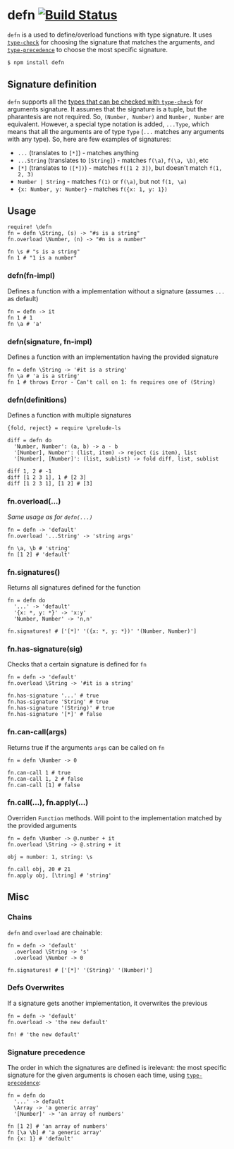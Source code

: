 # defn [![Build Status](https://travis-ci.org/zaboco/defn.png?branch=master)](https://travis-ci.org/zaboco/defn)

`defn` is a used to define/overload functions with type signature. It uses [`type-check`](https://github.com/gkz/type-check) for choosing the signature that matches the arguments, and [`type-precedence`](https://github.com/zaboco/type-precedence) to choose the most specific signature.

```sh
$ npm install defn
```
## Signature definition
`defn` supports all the [types that can be checked with `type-check`](https://github.com/gkz/type-check#type-format) for arguments signature. It assumes that the signature is a tuple, but the pharantesis are not required. So, `(Number, Number)` and `Number, Number` are equivalent. However, a special type notation is added, `...Type`, which means that all the arguments are of type `Type` (`...` matches any arguments with any type). So, here are few examples of signatures:

* `...` (translates to `[*]`) - matches anything
* `...String` (translates to `[String]`) - matches `f(\a)`, `f(\a, \b)`, etc
* `[*]` (translates to `([*])`) - matches `f([1 2 3])`, but doesn't match `f(1, 2, 3)`
* `Number | String` - matches `f(1)` or `f(\a)`, but not `f(1, \a)`
* `{x: Number, y: Number}` - matches `f({x: 1, y: 1})`

## Usage
```ls
require! \defn
fn = defn \String, (s) -> "#s is a string"
fn.overload \Number, (n) -> "#n is a number"

fn \s # "s is a string"
fn 1 # "1 is a number"
```

### defn(fn-impl)
Defines a function with a implementation without a signature (assumes `...` as default)
```ls
fn = defn -> it
fn 1 # 1
fn \a # 'a'
```

### defn(signature, fn-impl)
Defines a function with an implementation having the provided signature
```ls
fn = defn \String -> '#it is a string'
fn \a # 'a is a string'
fn 1 # throws Error - Can't call on 1: fn requires one of (String)
```

### defn(definitions)
Defines a function with multiple signatures
```ls
{fold, reject} = require \prelude-ls

diff = defn do
  'Number, Number': (a, b) -> a - b
  '[Number], Number': (list, item) -> reject (is item), list
  '[Number], [Number]': (list, sublist) -> fold diff, list, sublist

diff 1, 2 # -1
diff [1 2 3 1], 1 # [2 3]
diff [1 2 3 1], [1 2] # [3]
```

### fn.overload(...)
_Same usage as for `defn(...)`_
```ls
fn = defn -> 'default'
fn.overload '...String' -> 'string args'

fn \a, \b # 'string'
fn [1 2] # 'default'
```

### fn.signatures()
Returns all signatures defined for the function
```ls
fn = defn do
  '...' -> 'default'
  '{x: *, y: *}' -> 'x:y'
  'Number, Number' -> 'n,n'

fn.signatures! # ['[*]' '({x: *, y: *})' '(Number, Number)']
```

### fn.has-signature(sig)
Checks that a certain signature is defined for `fn`
```ls
fn = defn -> 'default'
fn.overload \String -> '#it is a string'

fn.has-signature '...' # true
fn.has-signature 'String' # true
fn.has-signature '(String)' # true
fn.has-signature '[*]' # false
```

### fn.can-call(args)
Returns true if the arguments `args` can be called on `fn`
```ls
fn = defn \Number -> 0

fn.can-call 1 # true
fn.can-call 1, 2 # false
fn.can-call [1] # false
```
  
### fn.call(...), fn.apply(...)
Overriden `Function` methods. Will point to the implementation matched by the provided arguments
```ls
fn = defn \Number -> @.number + it
fn.overload \String -> @.string + it

obj = number: 1, string: \s

fn.call obj, 20 # 21
fn.apply obj, [\tring] # 'string'
```

## Misc
### Chains
`defn` and `overload` are chainable:
```ls
fn = defn -> 'default'
  .overload \String -> 's'
  .overload \Number -> 0

fn.signatures! # ['[*]' '(String)' '(Number)']
```

### Defs Overwrites
If a signature gets another implementation, it overwrites the previous
```ls
fn = defn -> 'default'
fn.overload -> 'the new default'

fn! # 'the new default'
```

### Signature precedence
The order in which the signatures are defined is irelevant: the most specific signature for the given arguments is chosen each time, using [`type-precedence`](https://github.com/zaboco/type-precedence#type-precedence):
```ls
fn = defn do
  '...' -> default
  \Array -> 'a generic array'
  '[Number]' -> 'an array of numbers'

fn [1 2] # 'an array of numbers'
fn [\a \b] # 'a generic array'
fn {x: 1} # 'default'
```
